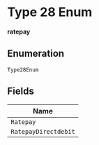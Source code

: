 
# Type 28 Enum

**ratepay**

## Enumeration

`Type28Enum`

## Fields

| Name |
|  --- |
| `Ratepay` |
| `RatepayDirectdebit` |

